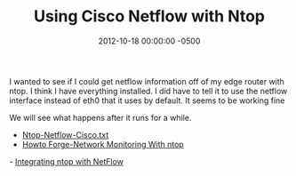 ﻿---
title:  Using Cisco Netflow with Ntop
date:   2012-10-18 00:00:00 -0500
categories: IT
---

I wanted to see if I could get netflow information off of my edge router with ntop. I think I have everything installed. I did have to tell it to use the netflow interface instead of eth0 that it uses by default. It seems to be working fine

We will see what happens after it runs for a while.
- <a href="https://svn.ntop.org/svn/ntop/trunk/ntop/NetFlow/docs/ntop-netflow-cisco.txt">Ntop-Netflow-Cisco.txt</a>
- <a href="http://www.howtoforge.com/network_monitoring_with_ntop">Howto Forge-Network Monitoring With ntop
</a>
- <a href="http://www.ntop.org/netflow.html">Integrating ntop with NetFlow</a>
